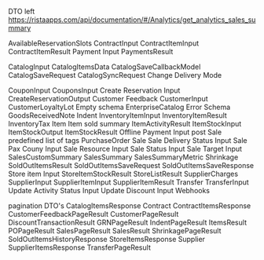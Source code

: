 DTO left
https://ristaapps.com/api/documentation/#/Analytics/get_analytics_sales_summary





AvailableReservationSlots
ContractInput
ContractItemInput
ContractItemResult
Payment Input
PaymentsResult



CatalogInput
CatalogItemsData
CatalogSaveCallbackModel
CatalogSaveRequest
CatalogSyncRequest
Change Delivery Mode

CouponInput
CouponsInput
Create Reservation Input
CreateReservationOutput
Customer Feedback
CustomerInput
CustomerLoyaltyLot
Empty schema
EnterpriseCatalog
Error Schema
GoodsReceivedNote
Indent
InventoryItemInput
InventoryItemResult
InventoryTax
Item
Item sold summary
ItemActivityResult
ItemStockInput
ItemStockOutput
ItemStockResult
Offline Payment Input
post Sale
predefined list of tags
PurchaseOrder
Sale
Sale Delivery Status Input
Sale Pax Couny Input
Sale Resource Input
Sale Status Input
Sale Target Input
SalesCustomSummary
SalesSummary
SalesSummaryMetric
Shrinkage
SoldOutItemsResult
SoldOutItemsSaveRequest
SoldOutItemsSaveResponse
Store item Input
StoreItemStockResult
StoreListResult
SupplierCharges
SupplierInput
SupplierItemInput
SupplierItemResult
Transfer
TransferInput
Update Activity Status Input
Update Discount Input
Webhooks







pagination DTO's
CatalogItemsResponse
Contract
ContractItemsResponse
CustomerFeedbackPageResult
CustomerPageResult
DiscountTransactionResult
GRNPageResult
IndentPageResult
ItemsResult
POPageResult
SalesPageResult
SalesResult
ShrinkagePageResult
SoldOutItemsHistoryResponse
StoreItemsResponse
Supplier
SupplierItemsResponse
TransferPageResult

